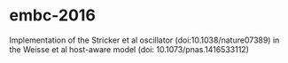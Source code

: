 # embc-2016
Implementation of the Stricker et al oscillator (doi:10.1038/nature07389) in the Weisse et al host-aware model (doi: 10.1073/pnas.1416533112)
